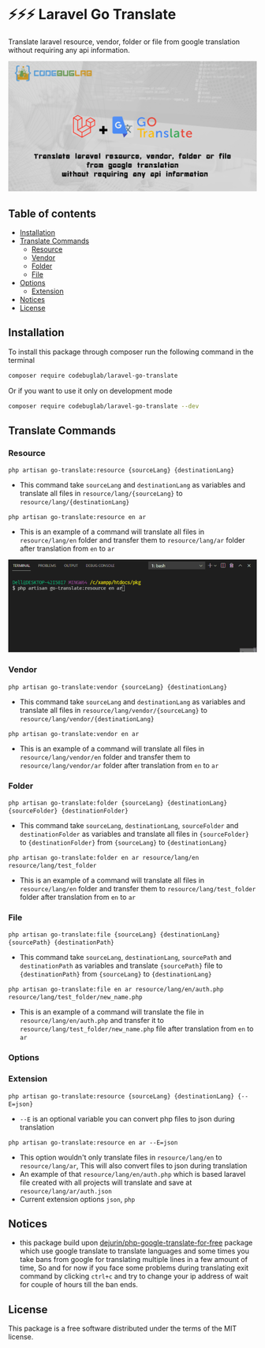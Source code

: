 # ⚡⚡⚡ Laravel Go Translate

Translate laravel resource, vendor, folder or file from google translation without requiring any api information.

![Laravel go translate](logo.png)

## Table of contents <!-- omit in toc -->

- [Installation](#installation)
- [Translate Commands](#translatecommands)
  - [Resource](#resource)
  - [Vendor](#vendor)
  - [Folder](#folder)
  - [File](#file)
- [Options](#Options)
  - [Extension](#extension)
- [Notices](#notices)
- [License](#license)

## Installation

To install this package through composer run the following command in the terminal

```bash
composer require codebuglab/laravel-go-translate
```
Or if you want to use it only on development mode
```bash
composer require codebuglab/laravel-go-translate --dev
```

## Translate Commands



### Resource
```
php artisan go-translate:resource {sourceLang} {destinationLang}
```
- This command take `sourceLang` and `destinationLang` as variables and translate all files in `resource/lang/{sourceLang}`
to `resource/lang/{destinationLang}`
```
php artisan go-translate:resource en ar
```
- This is an example of a command will translate all files in `resource/lang/en` folder and transfer them to `resource/lang/ar` folder after translation from `en` to `ar`

![](translate_resource.gif)



### Vendor
```
php artisan go-translate:vendor {sourceLang} {destinationLang}
```
- This command take `sourceLang` and `destinationLang` as variables and translate all files in `resource/lang/vendor/{sourceLang}`
to `resource/lang/vendor/{destinationLang}`
```
php artisan go-translate:vendor en ar
```
- This is an example of a command will translate all files in `resource/lang/vendor/en` folder and transfer them to `resource/lang/vendor/ar` folder after translation from `en` to `ar`




### Folder
```
php artisan go-translate:folder {sourceLang} {destinationLang} {sourceFolder} {destinationFolder}
```
- This command take `sourceLang`, `destinationLang`, `sourceFolder` and `destinationFolder` as variables and translate all files in `{sourceFolder}` to `{destinationFolder}` from `{sourceLang}` to `{destinationLang}`
```
php artisan go-translate:folder en ar resource/lang/en resource/lang/test_folder
```
- This is an example of a command will translate all files in `resource/lang/en` folder and transfer them to `resource/lang/test_folder` folder after translation from `en` to `ar`




### File
```
php artisan go-translate:file {sourceLang} {destinationLang} {sourcePath} {destinationPath}
```
- This command take `sourceLang`, `destinationLang`, `sourcePath` and `destinationPath` as variables and translate `{sourcePath}` file to `{destinationPath}` from `{sourceLang}` to `{destinationLang}`
```
php artisan go-translate:file en ar resource/lang/en/auth.php resource/lang/test_folder/new_name.php
```
- This is an example of a command will translate the file in `resource/lang/en/auth.php` and transfer it to `resource/lang/test_folder/new_name.php` file after translation from `en` to `ar`



### Options




### Extension
```
php artisan go-translate:resource {sourceLang} {destinationLang} {--E=json}
```
- `--E` is an optional variable you can convert php files to json during translation
```
php artisan go-translate:resource en ar --E=json
```
- This option wouldn't only translate files in `resource/lang/en` to `resource/lang/ar`, This will also convert files to json during translation
- An example of that `resource/lang/en/auth.php` which is based laravel file created with all projects will translate and save at `resource/lang/ar/auth.json`
- Current extension options `json`, `php`




## Notices

- this package build upon [dejurin/php-google-translate-for-free](https://github.com/dejurin/php-google-translate-for-free) package which use google translate to translate languages and some times you take bans from google for translating multiple lines in a few amount of time, So and for now if you face some problems during translating exit command by clicking `ctrl+c` and try to change your ip address of wait for couple of hours till the ban ends.




## License

This package is a free software distributed under the terms of the MIT license.
